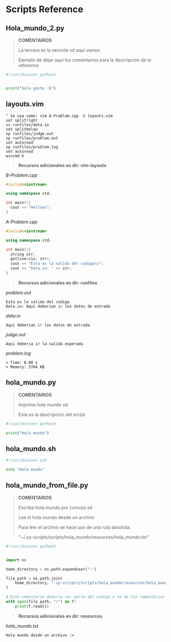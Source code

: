 # Scripts Reference

## Hola_mundo_2.py

> **COMENTARIOS**
>
> La tercera es la vencida xd aqui vamos
>
> Ejemplo de dejar aqui los comentarios para la descripcion de la reference

```python
#!/usr/bin/env python3


print("hola gente :D")
```
## layouts.vim

```vim
" Se usa como: vim A-Problem.cpp -S layouts.vim
set splitright
vs runfiles/data.in
set splitbelow
sp runfiles/judge.out
sp runfiles/problem.out
set autoread
sp runfiles/problem.log
set autoread
wincmd h
```
> **Recursos adicionales en dir: vim-layouts**

*B-Problem.cpp*

```cpp
#include<iostream>

using namespace std;

int main(){
  cout << "Hellooo";
}

```

*A-Problem.cpp*

```cpp
#include<iostream>

using namespace std;

int main(){
  string str;
  getline(cin, str);
  cout << "Esta es la salida del codigo\n";
  cout << "Data.in: " << str;
}

```

> **Recursos adicionales en dir: runfiles**

*problem.out*

```out
Esta es la salida del codigo
Data.in: Aqui deberian ir los datos de entrada
```

*data.in*

```in
Aqui deberian ir los datos de entrada

```

*judge.out*

```out
Aqui deberia ir la salida esperada

```

*problem.log*

```log
> Time: 0.00 s
> Memory: 3704 KB

```

## hola_mundo.py

> **COMENTARIOS**
>
> Imprime hola mundo xd
>
> Esta es la descripcion del script

```python
#!/usr/bin/env python3

print("Hola mundo")
```
## hola_mundo.sh

```sh
#!/usr/bin/env zsh

echo "Hola mundo"
```
## hola_mundo_from_file.py

> **COMENTARIOS**
>
> Escribe hola mundo por consola xd
>
> Lee el hola mundo desde un archivo
>
> Para leer el archivo se hace uso de una ruta absoluta:
>
> "~/.cp-scripts/scripts/hola_mundo/resources/hola_mundo.txt"

```python
#!/usr/bin/env python3


import os

home_directory = os.path.expanduser("~")

file_path = os.path.join(
    home_directory, ".cp-scripts/scripts/hola_mundo/resources/hola_mundo.txt"
)

# Este comentario deberia ser parte del codigo y no de los comentarios
with open(file_path, "r") as f:
    print(f.read())
```
> **Recursos adicionales en dir: resources**

*hola_mundo.txt*

```txt
Hola mundo desde un archivo :>

```

